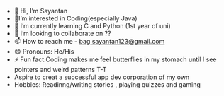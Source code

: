 - 👋 Hi, I’m Sayantan
- 👀I’m interested in Coding(especially Java)
- 🌱 I’m currently learning C and Python (1st year of uni)
- 💞️ I’m looking to collaborate on ??
- 📫 How to reach me - bag.sayantan123@gmail.com
- 😄 Pronouns: He/His
- ⚡ Fun fact:Coding makes me feel butterflies in my stomach until I see pointers and weird patterns T-T
- Aspire to creat a successful app dev corporation of my own
- Hobbies: Readinng/writing stories , playing quizzes and gaming

<!---
Neonderthal/Neonderthal is a ✨ special ✨ repository because its `README.md` (this file) appears on your GitHub profile.
You can click the Preview link to take a look at your changes.
--->
